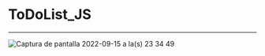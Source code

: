 # ToDoList_JS
---
![Captura de pantalla 2022-09-15 a la(s) 23 34 49](https://user-images.githubusercontent.com/97490682/190545522-7426673e-d263-4c14-9cf0-3c979d27f218.png)
